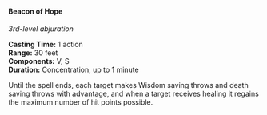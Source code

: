 #### Beacon of Hope
<!-- TODO Check and tag this spell -->
<!-- markdownlint-disable-next-line no-emphasis-as-heading -->
_3rd-level abjuration_

**Casting Time:** 1 action \
**Range:** 30 feet \
**Components:** V, S \
**Duration:** Concentration, up to 1 minute

Until the spell ends, each target makes Wisdom saving throws and death saving throws with advantage, and when a target receives healing it regains the maximum number of hit points possible.
